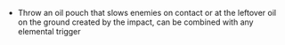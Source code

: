 - Throw an oil pouch that slows enemies on contact or at the leftover oil on the ground created by the impact, can be combined with any elemental trigger